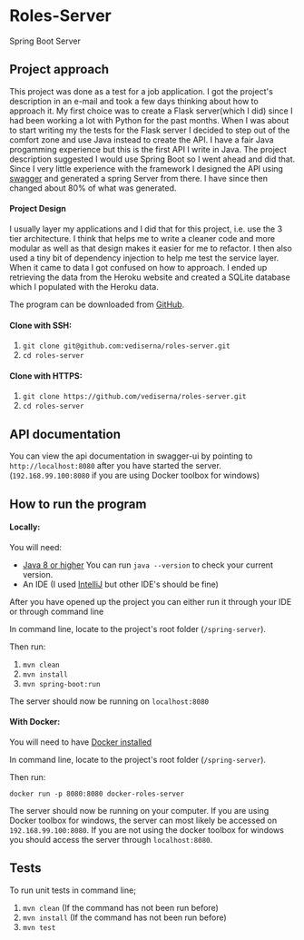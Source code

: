 # Roles-Server

Spring Boot Server 


## Project approach
This project was done as a test for a job application.
I got the project's description in an e-mail and took a few days thinking about how to approach it. My first choice was to create a Flask server(which I did) since I had been working a lot with Python for the past months. When I was about to start writing my the tests for the Flask server I decided to step out of the comfort zone and use Java instead to create the API. I have a fair Java progamming experience but this is the first API I write in Java. The project description suggested I would use Spring Boot so I went ahead and did that.
Since I very little experience with the framework I designed the API using [swagger](http://editor.swagger.io/) and generated a spring Server from there. I have since then changed about 80% of what was generated.

#### Project Design
I usually layer my applications and I did that for this project, i.e. use the 3 tier architecture. I think that helps me to write a cleaner code and more modular as well as that design makes it easier for me to refactor. I then also used a tiny bit of dependency injection to help me test the service layer.
When it came to data I got confused on how to approach. I ended up retrieving the data from the Heroku website and created a SQLite database which I populated with the Heroku data.

The program can be downloaded from [GitHub](https://github.com/vediserna/roles-server).

#### Clone with SSH:
1. `git clone git@github.com:vediserna/roles-server.git`
2. `cd roles-server`

#### Clone with HTTPS:
1. `git clone https://github.com/vediserna/roles-server.git`
2. `cd roles-server`

## API documentation
You can view the api documentation in swagger-ui by pointing to `http://localhost:8080` after you have started the server. (`192.168.99.100:8080` if you are using Docker toolbox for windows)  

## How to run the program
#### Locally:
You will need:
* [Java 8 or higher](https://www.oracle.com/technetwork/java/javase/downloads/jdk8-downloads-2133151.html) You can run `java --version` to check your current version.
* An IDE (I used [IntelliJ](https://www.jetbrains.com/idea/download/#section=windows) but other IDE's should be fine)

After you have opened up the project you can either run it through your IDE or through command line

In command line, locate to the project's root folder (`/spring-server`). 

Then run:

1. `mvn clean`
2. `mvn install`
3. `mvn spring-boot:run`

The server should now be running on `localhost:8080`
#### With Docker:
You will need to have [Docker installed](https://docs.docker.com/)

In command line, locate to the project's root folder (`/spring-server`).

Then run:
 
`docker run -p 8080:8080 docker-roles-server`

The server should now be running on your computer. If you are using Docker toolbox for windows, the server can most likely be accessed on `192.168.99.100:8080`. If you are not using the docker toolbox for windows you should access the server through `localhost:8080`.

## Tests
To run unit tests in command line;
1. `mvn clean` (If the command has not been run before)
2. `mvn install` (If the command has not been run before)
3. `mvn test`
